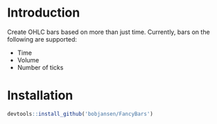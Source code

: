 # Introduction

Create OHLC bars based on more than just time. Currently, bars on the following
are supported:

- Time
- Volume
- Number of ticks

# Installation

```R
devtools::install_github('bobjansen/FancyBars')
```

